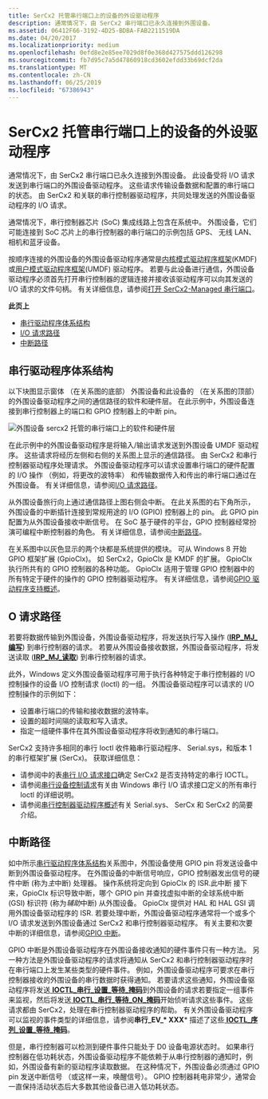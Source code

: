 ```yaml
---
title: SerCx2 托管串行端口上的设备的外设驱动程序
description: 通常情况下，由 SerCx2 串行端口已永久连接到外围设备。
ms.assetid: 06412F66-3192-4D25-BDBA-FAB2211519DA
ms.date: 04/20/2017
ms.localizationpriority: medium
ms.openlocfilehash: 0efd8e2e85ee7029d8f0e368d427575ddd126298
ms.sourcegitcommit: fb7d95c7a5d47860918cd3602efdd33b69dcf2da
ms.translationtype: MT
ms.contentlocale: zh-CN
ms.lasthandoff: 06/25/2019
ms.locfileid: "67386943"
---
```

# <a name="peripheral-drivers-for-devices-on-sercx2-managed-serial-ports"></a>SerCx2 托管串行端口上的设备的外设驱动程序

通常情况下，由 SerCx2 串行端口已永久连接到外围设备。 此设备受将 I/O 请求发送到串行端口的外围设备驱动程序。 这些请求传输设备数据和配置的串行端口的状态。 由 SerCx2 和关联的串行控制器驱动程序，共同处理发送的外围设备驱动程序的 I/O 请求。

通常情况下，串行控制器芯片 (SoC) 集成线路上包含在系统中。 外围设备，它们可能连接到 SoC 芯片上的串行控制器的串行端口的示例包括 GPS、 无线 LAN、 相机和蓝牙设备。

按顺序连接的外围设备的外围设备驱动程序通常是[内核模式驱动程序框架](https://docs.microsoft.com/windows-hardware/drivers/wdf/what-s-new-for-wdf-drivers)(KMDF) 或[用户模式驱动程序框架](https://docs.microsoft.com/windows-hardware/drivers/wdf/overview-of-the-umdf)(UMDF) 驱动程序。 若要与此设备进行通信，外围设备驱动程序必须首先打开串行控制器的逻辑连接并接收该驱动程序可以向其发送的 I/O 请求的文件句柄。 有关详细信息，请参阅[打开 SerCx2-Managed 串行端口](opening-a-sercx2-managed-serial-port.md)。

**此页上**

- [串行驱动程序体系结构](#serial-driver-architecture)
- [I/O 请求路径](#i-o-request-path)
- [中断路径](#interrupt-path)

## <a name="serial-driver-architecture"></a>串行驱动程序体系结构

以下块图显示窗体 （在关系图的底部） 外围设备和此设备的 （在关系图的顶部） 的外围设备驱动程序之间的通信路径的软件和硬件层。 在此示例中，外围设备连接到串行控制器上的端口和 GPIO 控制器上的中断 pin。

![外围设备 sercx2 托管的串行端口上的软件和硬件层](images/seriallayers.png)

在此示例中的外围设备驱动程序是将输入/输出请求发送到外围设备 UMDF 驱动程序。 这些请求将经历左侧和右侧的关系图上显示的通信路径。 由 SerCx2 和串行控制器驱动程序处理请求。 外围设备驱动程序可以请求设置串行端口的硬件配置的 I/O 操作 （例如，将更改的波特率） 和传输数据传入和传出的串行端口通过在外围设备。 有关详细信息，请参阅[I/O 请求路径](#i-o-request-path)。

从外围设备旅行向上通过通信路径上图右侧会中断。 在此关系图的右下角所示，外围设备的中断插针连接到常规用途的 I/O (GPIO) 控制器上的 pin。 此 GPIO pin 配置为从外围设备接收中断信号。 在 SoC 基于硬件的平台，GPIO 控制器经常扮演可编程中断控制器的角色。 有关详细信息，请参阅[中断路径](#interrupt-path)。

在关系图中以灰色显示的两个块都是系统提供的模块。 可从 Windows 8 开始 GPIO 框架扩展 (GpioClx)。 如 SerCx2，GpioClx 是 KMDF 的扩展。 GpioClx 执行所共有的 GPIO 控制器的各种功能。 GpioClx 适用于管理 GPIO 控制器中的所有特定于硬件的操作的 GPIO 控制器驱动程序。 有关详细信息，请参阅[GPIO 驱动程序支持概述](https://docs.microsoft.com/windows-hardware/drivers/gpio/gpio-driver-support-overview)。

## <a name="i-o-request-path"></a>O 请求路径

若要将数据传输到外围设备，外围设备驱动程序，将发送执行写入操作 ([**IRP\_MJ\_编写**](https://docs.microsoft.com/previous-versions/ff546904(v=vs.85))) 到串行控制器的请求。 若要从外围设备接收数据，外围设备驱动程序，将发送读取 ([**IRP\_MJ\_读取**](https://docs.microsoft.com/previous-versions/ff546883(v=vs.85))) 到串行控制器的请求。

此外，Windows 定义外围设备驱动程序可用于执行各种特定于串行控制器的 I/O 控制操作的设备 I/O 控制请求 (Ioctl) 的一组。 外围设备驱动程序可以请求的 I/O 控制操作的示例如下：

- 设置串行端口的传输和接收数据的波特率。
- 设置的超时间隔的读取和写入请求。
- 指定一组硬件事件在其外围设备驱动程序将收到通知的串行端口。

SerCx2 支持许多相同的串行 Ioctl 收件箱串行驱动程序、 Serial.sys，和版本 1 的串行框架扩展 (SerCx)。 获取详细信息：

- 请参阅中的表[串行 I/O 请求接口](serial-i-o-request-interface.md)确定 SerCx2 是否支持特定的串行 IOCTL。
- 请参阅[串行设备控制请求](https://docs.microsoft.com/windows-hardware/drivers/ddi/content/index)有关由 Windows 串行 I/O 请求接口定义的所有串行 Ioctl 的详细说明。
- 请参阅[串行控制器驱动程序概述](serial-drivers-overview.md)有关 Serial.sys、 SerCx 和 SerCx2 的简要介绍。

## <a name="interrupt-path"></a>中断路径

如中所示[串行驱动程序体系结构](#serial-driver-architecture)关系图中，外围设备使用 GPIO pin 将发送设备中断到外围设备驱动程序。 在外围设备的中断信号响应，GPIO 控制器发出信号的硬件中断 (称为*主*中断) 处理器。 操作系统将定向到 GpioClx 的 ISR.此中断 接下来，GpioClx 标识导致中断，哪个 GPIO pin 并查找虚拟中断的全球系统中断 (GSI) 标识符 (称为*辅助*中断) 从外围设备。 GpioClx 提供对 HAL 和 HAL GSI 调用外围设备驱动程序的 ISR. 若要处理中断，外围设备驱动程序通常将一个或多个 I/O 请求发送到外围设备通过 SerCx2 和串行控制器驱动程序。 有关主要和次要中断的详细信息，请参阅[GPIO 中断](https://docs.microsoft.com/windows-hardware/drivers/gpio/gpio-interrupts)。

GPIO 中断是外围设备驱动程序在外围设备接收通知的硬件事件只有一种方法。 另一种方法是外围设备驱动程序的请求将通知从 SerCx2 和串行控制器驱动程序时在串行端口上发生某些类型的硬件事件。 例如，外围设备驱动程序可要求在串行控制器接收的外围设备的串行数据时获得通知。 若要请求这些通知，外围设备驱动程序将发送[ **IOCTL\_串行\_设置\_等待\_掩码**](https://docs.microsoft.com/windows-hardware/drivers/ddi/content/ntddser/ni-ntddser-ioctl_serial_set_wait_mask)到外围设备的请求若要指定一组事件来监视，然后将发送[ **IOCTL\_串行\_等待\_ON\_掩码**](https://docs.microsoft.com/windows-hardware/drivers/ddi/content/ntddser/ni-ntddser-ioctl_serial_wait_on_mask)开始侦听请求这些事件。 这些请求都由 SerCx2，处理在串行控制器驱动程序的帮助。 有关外围设备驱动程序可以监视的事件类型的详细信息，请参阅**串行\_EV\_* XXX*** 描述了这些[ **IOCTL\_序列\_设置\_等待\_掩码**](https://docs.microsoft.com/windows-hardware/drivers/ddi/content/ntddser/ni-ntddser-ioctl_serial_set_wait_mask)。

但是，串行控制器可以检测到硬件事件只能处于 D0 设备电源状态时。 如果串行控制器在低功耗状态，外围设备驱动程序不能依赖于从串行控制器的通知时，例如，外围设备有新的驱动程序读取数据。 在这种情况下，外围设备必须通过 GPIO pin 发送中断信号 （或这样一来，唤醒信号）。 GPIO 控制器耗电非常少，通常会一直保持活动状态后大多数其他设备已进入低功耗状态。
